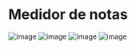 # Medidor de notas

![image](https://user-images.githubusercontent.com/111144236/224836300-013feaf8-7ba2-4aa9-9e10-763f81284832.png)
![image](https://user-images.githubusercontent.com/111144236/224836434-872aa3fb-6b12-4419-aa84-655b3c17de22.png)
![image](https://user-images.githubusercontent.com/111144236/224836508-7d40dbaa-1769-4198-be8c-e80e7e543604.png)
![image](https://user-images.githubusercontent.com/111144236/224836562-6c2d0237-1bc9-47b0-9158-17e211725cce.png)

